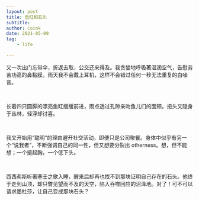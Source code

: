 ```yaml
---
layout: post
title: 鱼缸和石头
subtitle: 
author: Coink
date: 2021-05-09
tag: 
    - life

---
```




又一次出门忘带伞，折返去取，公交还来得及。我贪婪地呼吸著湿润空气，告慰劳苦功高的鼻黏膜。雨天我不会戴上耳机，这样不会错过任何一秒无法重复的白噪音。

<br>

长着四只圆脚的漂亮鱼缸缓缓前进，雨点透过孔隙亲吻鱼儿们的面颊。扭头又隐身于丛林，轻浮却讨喜。

<br>

我又开始用“聪明”的理由避开社交活动，即便只是公司聚餐。身体中似乎有另一个“说我者”，不断强调自己的同一性，但又想要分裂出 otherness。想，但不能想；一个挺起胸，一个低下头。

<br>

西西弗斯听著塞壬之歌入睡，醒来后却再也找不到那块证明自己存在的石头。他终于走到山顶，却只瞥见望而不及的天空，陷入吞噬回应的沼泽地。对了！可不可以请求墨杜莎，让自己变成那块石头？

